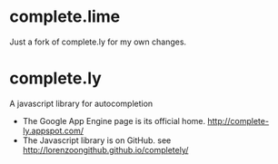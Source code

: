 complete.lime
=============

Just a fork of complete.ly for my own changes.

complete.ly
===========

A javascript library for autocompletion


- The Google App Engine page is its official home.  http://complete-ly.appspot.com/
- The Javascript library is on GitHub. see http://lorenzoongithub.github.io/completely/

 
